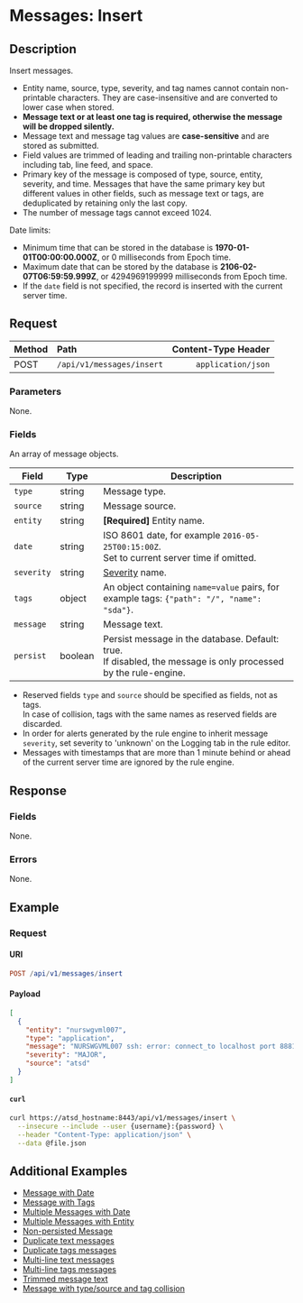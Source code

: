 # Messages: Insert

## Description

Insert messages.

* Entity name, source, type, severity, and tag names cannot contain non-printable characters. They are case-insensitive and are converted to lower case when stored.
* **Message text or at least one tag is required, otherwise the message will be dropped silently.**
* Message text and message tag values are **case-sensitive** and are stored as submitted.
* Field values are trimmed of leading and trailing non-printable characters including tab, line feed, and space.
* Primary key of the message is composed of type, source, entity, severity, and time. Messages that have the same primary key but different values in other fields, such as message text or tags, are deduplicated by retaining only the last copy.
* The number of message tags cannot exceed 1024.

Date limits:

* Minimum time that can be stored in the database is **1970-01-01T00:00:00.000Z**, or 0 milliseconds from Epoch time.
* Maximum date that can be stored by the database is **2106-02-07T06:59:59.999Z**, or 4294969199999 milliseconds from Epoch time.
* If the `date` field is not specified, the record is inserted with the current server time.

## Request

| **Method** | **Path** | **Content-Type Header**|
|:---|:---|---:|
| POST | `/api/v1/messages/insert` | `application/json` |

### Parameters

None.

### Fields

An array of message objects.

| **Field** | **Type** | **Description** |
|---|---|---|
| `type` | string | Message type. |
| `source` | string | Message source. |
| `entity` | string | **[Required]** Entity name. |
| `date` | string | ISO 8601 date, for example `2016-05-25T00:15:00Z`.<br>Set to current server time if omitted. |
| `severity` | string | [Severity](../severity.md) name. |
| `tags` | object | An object containing `name=value` pairs, for example tags: `{"path": "/", "name": "sda"}`. |
| `message` | string | Message text. |
| `persist` | boolean | Persist message in the database. Default: true. <br>If disabled, the message is only processed by the rule-engine. |

* Reserved fields `type` and `source` should be specified as fields, not as tags. <br>In case of collision, tags with the same names as reserved fields are discarded.
* In order for alerts generated by the rule engine to inherit message `severity`, set severity to 'unknown' on the Logging tab in the rule editor.
* Messages with timestamps that are more than 1 minute behind or ahead of the current server time are ignored by the rule engine.

## Response

### Fields

None.

### Errors

None.

## Example

### Request

#### URI

```elm
POST /api/v1/messages/insert
```

#### Payload

```json
[
  {
    "entity": "nurswgvml007",
    "type": "application",
    "message": "NURSWGVML007 ssh: error: connect_to localhost port 8881: failed.",
    "severity": "MAJOR",
    "source": "atsd"
  }
]
```

#### `curl`

```bash
curl https://atsd_hostname:8443/api/v1/messages/insert \
  --insecure --include --user {username}:{password} \
  --header "Content-Type: application/json" \
  --data @file.json
```

## Additional Examples

* [Message with Date](examples/insert/messages-insert-messages-with-date.md)
* [Message with Tags](examples/insert/messages-insert-messages-with-tags.md)
* [Multiple Messages with Date](examples/insert/messages-insert-multiple-messages-for-date.md)
* [Multiple Messages with Entity](examples/insert/messages-insert-multiple-messages-for-entity.md)
* [Non-persisted Message](examples/insert/messages-insert-non-persisted-messages.md)
* [Duplicate text messages](examples/insert/messages-insert-discarded-duplicate-text-messages.md)
* [Duplicate tags messages](examples/insert/messages-insert-discarded-duplicate-tags-messages.md)
* [Multi-line text messages](examples/insert/messages-insert-multi-line-message-text.md)
* [Multi-line tags messages](examples/insert/messages-insert-multi-line-message-tags.md)
* [Trimmed message text](examples/insert/messages-insert-trimmed-message-text.md)
* [Message with type/source and tag collision](examples/insert/messages-insert-type-source-and-tag-collision.md)
